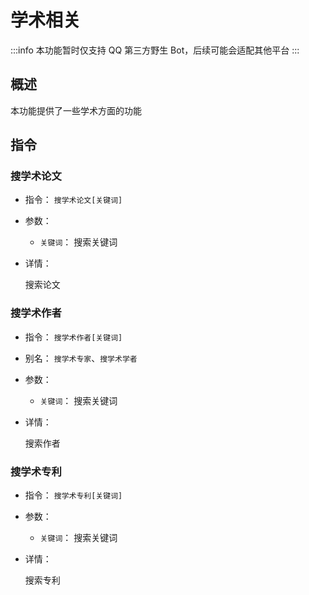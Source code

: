# 学术相关

:::info
本功能暂时仅支持 QQ 第三方野生 Bot，后续可能会适配其他平台
:::

## 概述

本功能提供了一些学术方面的功能

## 指令

### 搜学术论文

- 指令： `搜学术论文[关键词]`

- 参数：

  - `关键词`： 搜索关键词

- 详情：

  搜索论文

### 搜学术作者

- 指令： `搜学术作者[关键词]`

- 别名： `搜学术专家`、`搜学术学者`

- 参数：

  - `关键词`： 搜索关键词

- 详情：

  搜索作者

### 搜学术专利

- 指令： `搜学术专利[关键词]`

- 参数：

  - `关键词`： 搜索关键词

- 详情：

  搜索专利
